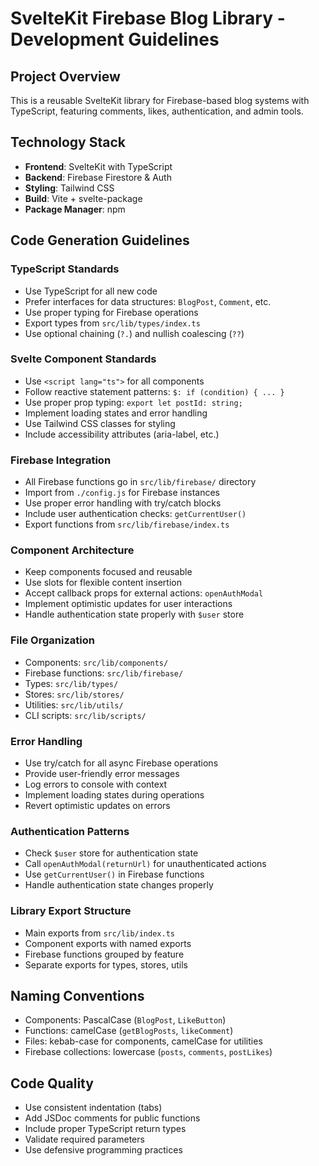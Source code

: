 # SvelteKit Firebase Blog Library - Development Guidelines

## Project Overview
This is a reusable SvelteKit library for Firebase-based blog systems with TypeScript, featuring comments, likes, authentication, and admin tools.

## Technology Stack
- **Frontend**: SvelteKit with TypeScript
- **Backend**: Firebase Firestore & Auth
- **Styling**: Tailwind CSS
- **Build**: Vite + svelte-package
- **Package Manager**: npm

## Code Generation Guidelines

### TypeScript Standards
- Use TypeScript for all new code
- Prefer interfaces for data structures: `BlogPost`, `Comment`, etc.
- Use proper typing for Firebase operations
- Export types from `src/lib/types/index.ts`
- Use optional chaining (`?.`) and nullish coalescing (`??`)

### Svelte Component Standards
- Use `<script lang="ts">` for all components
- Follow reactive statement patterns: `$: if (condition) { ... }`
- Use proper prop typing: `export let postId: string;`
- Implement loading states and error handling
- Use Tailwind CSS classes for styling
- Include accessibility attributes (aria-label, etc.)

### Firebase Integration
- All Firebase functions go in `src/lib/firebase/` directory
- Import from `./config.js` for Firebase instances
- Use proper error handling with try/catch blocks
- Include user authentication checks: `getCurrentUser()`
- Export functions from `src/lib/firebase/index.ts`

### Component Architecture
- Keep components focused and reusable
- Use slots for flexible content insertion
- Accept callback props for external actions: `openAuthModal`
- Implement optimistic updates for user interactions
- Handle authentication state properly with `$user` store

### File Organization
- Components: `src/lib/components/`
- Firebase functions: `src/lib/firebase/`
- Types: `src/lib/types/`
- Stores: `src/lib/stores/`
- Utilities: `src/lib/utils/`
- CLI scripts: `src/lib/scripts/`

### Error Handling
- Use try/catch for all async Firebase operations
- Provide user-friendly error messages
- Log errors to console with context
- Implement loading states during operations
- Revert optimistic updates on errors

### Authentication Patterns
- Check `$user` store for authentication state
- Call `openAuthModal(returnUrl)` for unauthenticated actions
- Use `getCurrentUser()` in Firebase functions
- Handle authentication state changes properly

### Library Export Structure
- Main exports from `src/lib/index.ts`
- Component exports with named exports
- Firebase functions grouped by feature
- Separate exports for types, stores, utils

## Naming Conventions
- Components: PascalCase (`BlogPost`, `LikeButton`)
- Functions: camelCase (`getBlogPosts`, `likeComment`)
- Files: kebab-case for components, camelCase for utilities
- Firebase collections: lowercase (`posts`, `comments`, `postLikes`)

## Code Quality
- Use consistent indentation (tabs)
- Add JSDoc comments for public functions
- Include proper TypeScript return types
- Validate required parameters
- Use defensive programming practices